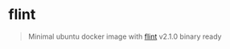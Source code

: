# flint

> Minimal ubuntu docker image with [flint](https://github.com/bloom42/flint) 
v2.1.0 binary ready